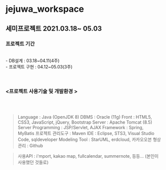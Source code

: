 # jejuwa_workspace

<h2>세미프로젝트 2021.03.18~ 05.03</h2>

<h3>프로젝트 기간</h3><br>
- DB설계 : 03.18~04.11(4주)<br>
- 프로젝트 구현 : 04.12~05.03(3주)<br><br><br>


<h3><프로젝트 사용기술 및 개발환경 ></h3><br><br>

> Language : Java (OpenJDK 8)
> DBMS : Oracle (11g)
> Front : HTML5, CSS3, JavaScript, jQuery, Bootstrap
> Server : Apache Tomcat (8.5)
> Server Programming : JSP/Servlet, AJAX
> Framework : Spring, MyBatis
> 프로젝트 관리도구 : Maven
> IDE : Eclipse, STS3, Visual Studio Code, sqldeveloper
> Modeling Tool : StarUML, erdcloud, 카카오오븐
> 형상 관리 : Github

> 사용API : i'mport, kakao map, fullcalendar, summernote, 등등... (본인이 사용했던 것들로)
